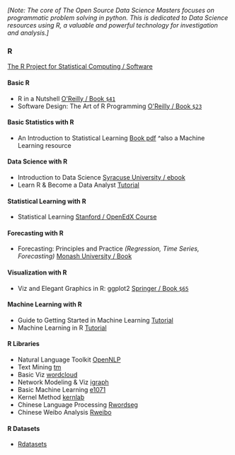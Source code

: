 _[Note: The core of The Open Source Data Science Masters focuses on programmatic problem solving in python. This is dedicated to Data Science resources using R, a valuable and powerful technology for investigation and analysis.]_

### R

[The R Project for Statistical Computing / Software](http://www.r-project.org/)

#### Basic R

 * R in a Nutshell [O'Reilly / Book ```$41```](http://amzn.to/1s54OBf)
 * Software Design: The Art of R Programming [O'Reilly / Book ```$23```](http://amzn.to/1mqzpWw)

#### Basic Statistics with R

 * An Introduction to Statistical Learning [Book pdf](http://www-bcf.usc.edu/~gareth/ISL/ISLR%20First%20Printing.pdf) ^also a Machine Learning resource
 
#### Data Science with R
 * Introduction to Data Science [Syracuse University / ebook](http://jsresearch.net/index.html)
 * Learn R & Become a Data Analyst [Tutorial](https://www.datacamp.com/)
 
#### Statistical Learning with R

 * Statistical Learning [Stanford / OpenEdX Course](https://class.stanford.edu/courses/HumanitiesScience/StatLearning/Winter2014/about)
 
#### Forecasting with R

 * Forecasting: Principles and Practice *(Regression, Time Series, Forecasting)* [Monash University / Book](http://otexts.com/fpp/)

#### Visualization with R

 * Viz and Elegant Graphics in R: ggplot2 [Springer / Book ```$65```](http://amzn.to/1fZMXVd)

#### Machine Learning with R

 * Guide to Getting Started in Machine Learning [Tutorial](http://abeautifulwww.com/2009/10/11/guide-to-getting-started-in-machine-learning/)
 * Machine Learning in R [Tutorial](http://blog.revolutionanalytics.com/2009/09/machine-learning-in-r-in-a-nutshell.html)

#### R Libraries

 * Natural Language Toolkit [OpenNLP](http://cran.r-project.org/web/packages/openNLP/index.html)
 * Text Mining [tm](http://cran.r-project.org/web/packages/tm/index.html)
 * Basic Viz [wordcloud](http://cran.r-project.org/web/packages/wordcloud/index.html)
 * Network Modeling & Viz [igraph](http://cran.r-project.org/web/packages/igraph/index.html)
 * Basic Machine Learning [e1071](http://cran.r-project.org/web/packages/e1071/index.html)
 * Kernel Method [kernlab](http://cran.r-project.org/web/packages/kernlab/index.html)
 * Chinese Language Processing [Rwordseg](http://jliblog.com/app/rwordseg)
 * Chinese Weibo Analysis [Rweibo](http://jliblog.com/app/rweibo)

#### R Datasets

 * [Rdatasets](http://vincentarelbundock.github.io/Rdatasets/)
